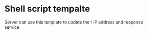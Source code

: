 Shell script tempalte
==========
Server can use this template to update their IP address and response service
